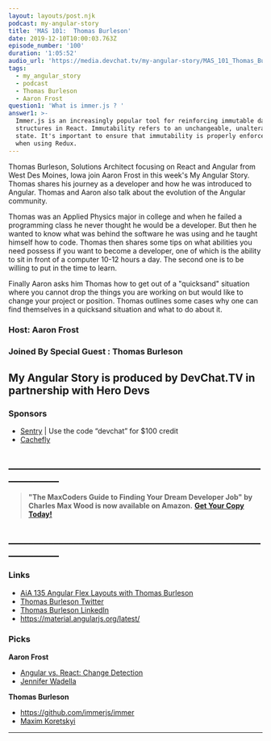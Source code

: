 ```yaml
---
layout: layouts/post.njk
podcast: my-angular-story
title: 'MAS 101:  Thomas Burleson'
date: 2019-12-10T10:00:03.763Z
episode_number: '100'
duration: '1:05:52'
audio_url: 'https://media.devchat.tv/my-angular-story/MAS_101_Thomas_Burleson.mp3'
tags:
  - my_angular_story
  - podcast
  - Thomas Burleson
  - Aaron Frost
question1: 'What is immer.js ? '
answer1: >-
  Immer.js is an increasingly popular tool for reinforcing immutable data
  structures in React. Immutability refers to an unchangeable, unalterable
  state. It's important to ensure that immutability is properly enforced, even
  when using Redux.
---
```

Thomas Burleson, Solutions Architect focusing on React and Angular from West Des Moines, Iowa join Aaron Frost in this week's My Angular Story.  Thomas shares his journey as a developer and how he was introduced to Angular. Thomas and Aaron also talk about the evolution of the Angular community. 

Thomas was an Applied Physics major in college and when he failed a programming class he never thought he would be a developer. But then he wanted to know what was behind the software he was using and he taught himself how to code. Thomas then shares some tips on what abilities you need possess if you want to become a developer, one of which is the ability to sit in front of a computer 10-12 hours a day. The second one is to be willing to put in the time to learn.  

Finally Aaron asks him Thomas how to get out of a "quicksand" situation where you cannot drop the things you are working on but would like to change your project or position. Thomas outlines some cases why one can find themselves in a quicksand situation and what to do about it.  

### Host: Aaron Frost

### Joined By Special Guest : **Thomas Burleson**

## **My Angular Story is produced by DevChat.TV in partnership with Hero Devs**

### Sponsors

* [Sentry](http://sentry.io/) | Use the code “devchat” for $100 credit 
* [Cachefly](https://www.cachefly.com/)

## **\_\_\_\_\_\_\_\_\_\_\_\_\_\_\_\_\_\_\_\_\_\_\_\_\_\_\_\_\_\_\_\_\_\_\_\_\_\_\_\_\_\_\_\_\_\_\_\_\_\_\_\_\_\_\_\_\_\_\_\_**

> **"The MaxCoders Guide to Finding Your Dream Developer Job" by Charles Max Wood is now available on Amazon.**  [**Get Your Copy Today!**](https://www.amazon.com/gp/product/B081MBL5C9/ref=as_li_ss_tl?ie=UTF8&linkCode=sl1&tag=devchattv-20&linkId=9d61363241636e2546ef46abba198746&language=en_US)

## **\_\_\_\_\_\_\_\_\_\_\_\_\_\_\_\_\_\_\_\_\_\_\_\_\_\_\_\_\_\_\_\_\_\_\_\_\_\_\_\_\_\_\_\_\_\_\_\_\_\_\_\_\_\_\_\_\_\_\_\_**

>

### Links

* [AiA 135 Angular Flex Layouts with Thomas Burleson](https://devchat.tv/adv-in-angular/angular-flex-layouts-with-thomas-burleson/#viewport)
* [Thomas Burleson Twitter](https://twitter.com/ThomasBurleson)
* [Thomas Burleson LinkedIn](https://www.linkedin.com/in/thomasburleson/)
* <https://material.angularjs.org/latest/>

### Picks

**Aaron Frost**

* [Angular vs. React: Change Detection](https://medium.com/better-programming/angular-vs-react-change-detection-c54ae33139fe)
* [Jennifer Wadella](https://twitter.com/likeOMGitsFEDAY)

**Thomas Burleson**

* <https://github.com/immerjs/immer>
* [Maxim Koretskyi](https://maxkoretskyi.com/)

****
